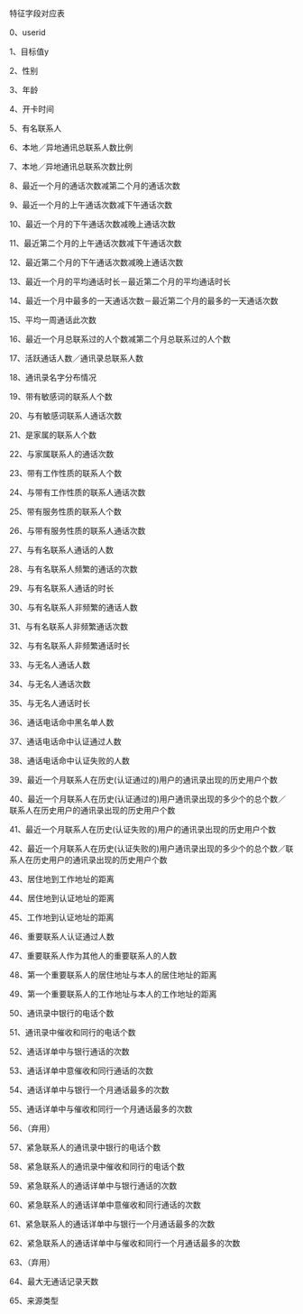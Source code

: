 特征字段对应表

0、userid

1、目标值y

2、性别

3、年龄

4、开卡时间

5、有名联系人

6、本地／异地通讯总联系人数比例

7、本地／异地通讯总联系次数比例

8、最近一个月的通话次数减第二个月的通话次数

9、最近一个月的上午通话次数减下午通话次数

10、最近一个月的下午通话次数减晚上通话次数

11、最近第二个月的上午通话次数减下午通话次数

12、最近第二个月的下午通话次数减晚上通话次数

13、最近一个月的平均通话时长－最近第二个月的平均通话时长

14、最近一个月中最多的一天通话次数－最近第二个月的最多的一天通话次数

15、平均一周通话此次数

16、最近一个月总联系过的人个数减第二个月总联系过的人个数

17、活跃通话人数／通讯录总联系人数

18、通讯录名字分布情况

19、带有敏感词的联系人个数

20、与有敏感词联系人通话次数

21、是家属的联系人个数

22、与家属联系人的通话次数

23、带有工作性质的联系人个数

24、与带有工作性质的联系人通话次数

25、带有服务性质的联系人个数

26、与带有服务性质的联系人通话次数

27、与有名联系人通话的人数

28、与有名联系人频繁的通话的次数

29、与有名联系人通话的时长

30、与有名联系人非频繁的通话人数

31、与有名联系人非频繁通话次数

32、与有名联系人非频繁通话时长

33、与无名人通话人数

34、与无名人通话次数

35、与无名人通话时长

36、通话电话命中黑名单人数

37、通话电话命中认证通过人数

38、通话电话命中认证失败的人数

39、最近一个月联系人在历史(认证通过的)用户的通讯录出现的历史用户个数

40、最近一个月联系人在历史(认证通过的)用户通讯录出现的多少个的总个数／联系人在历史用户的通讯录出现的历史用户个数

41、最近一个月联系人在历史(认证失败的)用户的通讯录出现的历史用户个数

42、最近一个月联系人在历史(认证失败的)用户通讯录出现的多少个的总个数／联系人在历史用户的通讯录出现的历史用户个数

43、居住地到工作地址的距离

44、居住地到认证地址的距离

45、工作地到认证地址的距离

46、重要联系人认证通过人数

47、重要联系人作为其他人的重要联系人的人数

48、第一个重要联系人的居住地址与本人的居住地址的距离

49、第一个重要联系人的工作地址与本人的工作地址的距离

50、通讯录中银行的电话个数

51、通讯录中催收和同行的电话个数

52、通话详单中与银行通话的次数

53、通话详单中意催收和同行通话的次数

54、通话详单中与银行一个月通话最多的次数

55、通话详单中与催收和同行一个月通话最多的次数

56、（弃用）

57、紧急联系人的通讯录中银行的电话个数

58、紧急联系人的通讯录中催收和同行的电话个数

59、紧急联系人的通话详单中与银行通话的次数

60、紧急联系人的通话详单中意催收和同行通话的次数

61、紧急联系人的通话详单中与银行一个月通话最多的次数

62、紧急联系人的通话详单中与催收和同行一个月通话最多的次数

63、（弃用）

64、最大无通话记录天数

65、来源类型



